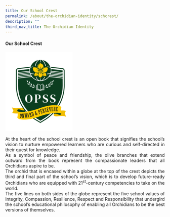 ```yaml
---
title: Our School Crest
permalink: /about/the-orchidian-identity/schcrest/
description: ""
third_nav_title: The Orchidian Identity
---
```

<div align="justify">

<h4>Our School Crest</h4>
<img style="height: 250px; width: auto" src="/images/Icons/OPSS_Logo_Colour.jpg">
	
<p>At the heart of the school crest is an open book that signifies the school’s vision to nurture empowered learners who are curious and self-directed in their quest for knowledge. <br>
As a symbol of peace and friendship, the olive branches that extend outward from the book represent the compassionate leaders that all Orchidians aspire to be. <br>
The orchid that is encased within a globe at the top of the crest depicts the third and final part of the school’s vision, which is to develop future-ready Orchidians who are equipped with 21<sup>st</sup>-century competencies to take on the world.<br>
The five lines on both sides of the globe represent the five school values of Integrity, Compassion, Resilience, Respect and Responsibility that undergird the school’s educational philosophy of enabling all Orchidians to be the best versions of themselves.</p>
	
</div>